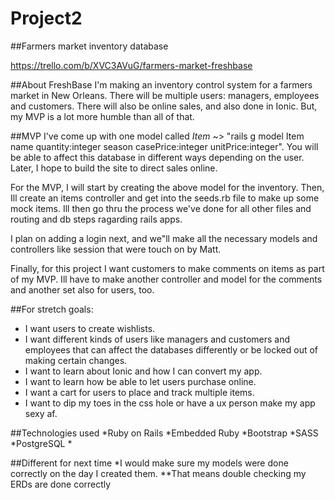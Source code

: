# Project2
##Farmers market inventory database

https://trello.com/b/XVC3AVuG/farmers-market-freshbase

##About FreshBase
I'm making an inventory control system for a farmers market in New Orleans.
There will be multiple users: managers, employees and customers.
There will also be online sales, and also done in Ionic.
But, my MVP is a lot more humble than all of that.

##MVP
I've come up with one model called *Item* ~> 
"rails g model Item name quantity:integer season casePrice:integer unitPrice:integer". 
You will be able to affect this database in different ways depending on the user.
Later, I hope to build the site to direct sales online.

For the MVP, I will start by creating the above model for the inventory. 
Then, Ill create an items controller and get into the seeds.rb file to make up 
some mock items. Ill then go thru the process we've done for all other files 
and routing and db steps ragarding rails apps. 

I plan on adding a login next, and we"ll make all the necessary models and 
controllers like session that were touch on by Matt. 

Finally, for this project I want customers to make comments on items as part of 
my MVP. Ill have to make another controller and model for the comments and 
another set also for users, too.  

##For stretch goals: 
* I want users to create wishlists. 
* I want different kinds of users like managers and customers and employees that
can affect the databases differently or be locked out of making certain changes.
* I want to learn about Ionic and how I can convert my app.
* I want to learn how be able to let users purchase online.
* I want a cart for users to place and track multiple items.
* I want to dip my toes in the css hole or have a ux person make my app sexy af.

##Technologies used
*Ruby on Rails
*Embedded Ruby 
*Bootstrap
*SASS
*PostgreSQL
*

##Different for next time
*I would make sure my models were done correctly on the day I created them.
**That means double checking my ERDs are done correctly

